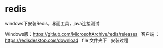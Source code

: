 # redis
windows下安装Redis，界面工具，java连接测试

Windows版：https://github.com/MicrosoftArchive/redis/releases
 
客户端 ：https://redisdesktop.com/download
 
file 文件夹下：安装过程
